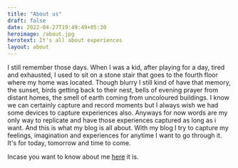 ```yaml
---
title: "About us"
draft: false
date: 2022-04-27T19:49:49+05:30
heroimage: /about.jpg
herotext: It's all about experiences 
layout: about
---
```


I still remember those days. When I was a kid, after playing for a day, tired and exhausted, I used to sit on a stone stair that goes to the fourth floor where my home was located. Though blurry I still kind of have that memory, the sunset, birds getting back to their nest, bells of evening prayer from distant homes, the smell of earth coming from uncoloured buildings. I know we can certainly capture and record moments but I always wish we had some devices to capture experiences also. Anyways for now words are my only way to replicate and have those experiences captured as long as i want. And this is what my blog is all about. With my blog I try to capture my feelings, imagination and experiences for anytime I want to go through it. It's for today, tomorrow and time to come.

Incase you want to know about me [here](https://chaitanya.rocks/blog/2022/i-am/) it is.